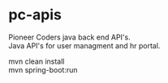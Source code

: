 # pc-apis
Pioneer Coders java back end API's.  
Java API's for user managment and hr portal.  

mvn clean install  
mvn spring-boot:run  
